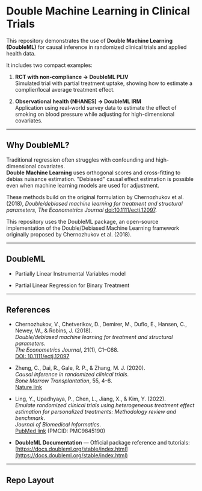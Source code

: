# Double Machine Learning in Clinical Trials

This repository demonstrates the use of **Double Machine Learning (DoubleML)** for causal inference in
randomized clinical trials and applied health data.  

It includes two compact examples:

1. **RCT with non-compliance → DoubleML PLIV**  
   Simulated trial with partial treatment uptake, showing how to estimate a complier/local average treatment effect.

2. **Observational health (NHANES) → DoubleML IRM**  
   Application using real-world survey data to estimate the effect of smoking on blood pressure while adjusting for high-dimensional covariates.

---

## Why DoubleML?

Traditional regression often struggles with confounding and high-dimensional covariates.  
**Double Machine Learning** uses orthogonal scores and cross-fitting to debias nuisance estimation. "Debiased" causal effect estimation is possible even when machine learning models are used for adjustment.

These methods build on the original formulation by Chernozhukov et al. (2018), *Double/debiased machine learning for treatment and structural parameters*, *The Econometrics Journal* [doi:10.1111/ectj.12097](https://doi.org/10.1111/ectj.12097).

This repository uses the DoubleML package, an open-source implementation of the Double/Debiased Machine Learning framework originally proposed by Chernozhukov et al. (2018).

---

## DoubleML

- Partially Linear Instrumental Variables model

- Partial Linear Regression for Binary Treatment

---

## References

- Chernozhukov, V., Chetverikov, D., Demirer, M., Duflo, E., Hansen, C., Newey, W., & Robins, J. (2018).  
  *Double/debiased machine learning for treatment and structural parameters*.  
  *The Econometrics Journal*, 21(1), C1–C68.  
  [DOI: 10.1111/ectj.12097](https://doi.org/10.1111/ectj.12097)

- Zheng, C., Dai, R., Gale, R. P., & Zhang, M. J. (2020).  
  *Causal inference in randomized clinical trials*.  
  *Bone Marrow Transplantation*, 55, 4–8.  
  [Nature link](https://doi.org/10.1038/s41409-020-0793-6)

- Ling, Y., Upadhyaya, P., Chen, L., Jiang, X., & Kim, Y. (2022).  
  *Emulate randomized clinical trials using heterogeneous treatment effect estimation for personalized treatments: Methodology review and benchmark*.  
  *Journal of Biomedical Informatics*.  
  [PubMed link](https://pubmed.ncbi.nlm.nih.gov/36455806/) (PMCID: PMC9845190)

- **DoubleML Documentation** — Official package reference and tutorials:  
  [https://docs.doubleml.org/stable/index.html](https://docs.doubleml.org/stable/index.html)


---

## Repo Layout
